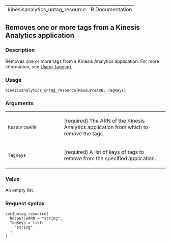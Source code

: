 <table style="width: 100%;">
<tbody>
<tr class="odd">
<td>kinesisanalytics_untag_resource</td>
<td style="text-align: right;">R Documentation</td>
</tr>
</tbody>
</table>

## Removes one or more tags from a Kinesis Analytics application

### Description

Removes one or more tags from a Kinesis Analytics application. For more
information, see [Using
Tagging](https://docs.aws.amazon.com/kinesisanalytics/latest/dev/how-tagging.html).

### Usage

    kinesisanalytics_untag_resource(ResourceARN, TagKeys)

### Arguments

<table>
<colgroup>
<col style="width: 35%" />
<col style="width: 65%" />
</colgroup>
<tbody>
<tr class="odd">
<td><code
id="kinesisanalytics_untag_resource_:_ResourceARN">ResourceARN</code></td>
<td><p>[required] The ARN of the Kinesis Analytics application from
which to remove the tags.</p></td>
</tr>
<tr class="even">
<td><code
id="kinesisanalytics_untag_resource_:_TagKeys">TagKeys</code></td>
<td><p>[required] A list of keys of tags to remove from the specified
application.</p></td>
</tr>
</tbody>
</table>

### Value

An empty list.

### Request syntax

    svc$untag_resource(
      ResourceARN = "string",
      TagKeys = list(
        "string"
      )
    )
